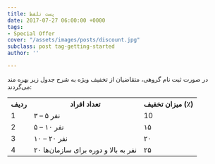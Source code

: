 ```yaml
---
title: پست تلفظ
date: 2017-07-27 06:00:00 +0000
tags:
- Special Offer
cover: "/assets/images/posts/discount.jpg"
subclass: post tag-getting-started
author: ''

---
```

در صورت ثبت نام گروهی، متقاضیان از تخفیف ویژه به شرح جدول زیر بهره مند می‌گردند:
<table >
<tbody>
<tr>
<th >ردیف</th>
<th>تعداد افراد</th>
<th>میزان تخفیف (٪)</th>
</tr>
<tr>
<td>1</td>
<td>۳ – ۵ نفر</td>
<td>10</td>
</tr>
<tr class="even">
<td>2</td>
<td>۵ – ۱۰ نفر</td>
<td>۱۵</td>
</tr>
<tr>
<td>3</td>
<td>۱۰ – ۲۰ نفر</td>
<td>۲۰</td>
</tr>
<tr>
<td>4</td>
<td>۲۰ نفر به بالا و دوره برای سازمان‌ها</td>
<td>۲۵</td>
</tr>
</tbody>
</table>